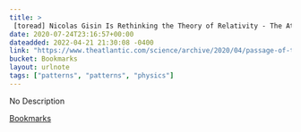 ```yaml
---
title: > 
 [toread] Nicolas Gisin Is Rethinking the Theory of Relativity - The Atlantic
date: 2020-07-24T23:16:57+00:00
dateadded: 2022-04-21 21:30:08 -0400
link: "https://www.theatlantic.com/science/archive/2020/04/passage-of-time-relativity-physics/609841/"
bucket: Bookmarks
layout: urlnote
tags: ["patterns", "patterns", "physics"]
--- 
```

No Description
 <!-- end excerpt --> 
<div class='bucket'><a class='internal-link' href='/buckets/bookmarks'>Bookmarks</a></div> 
